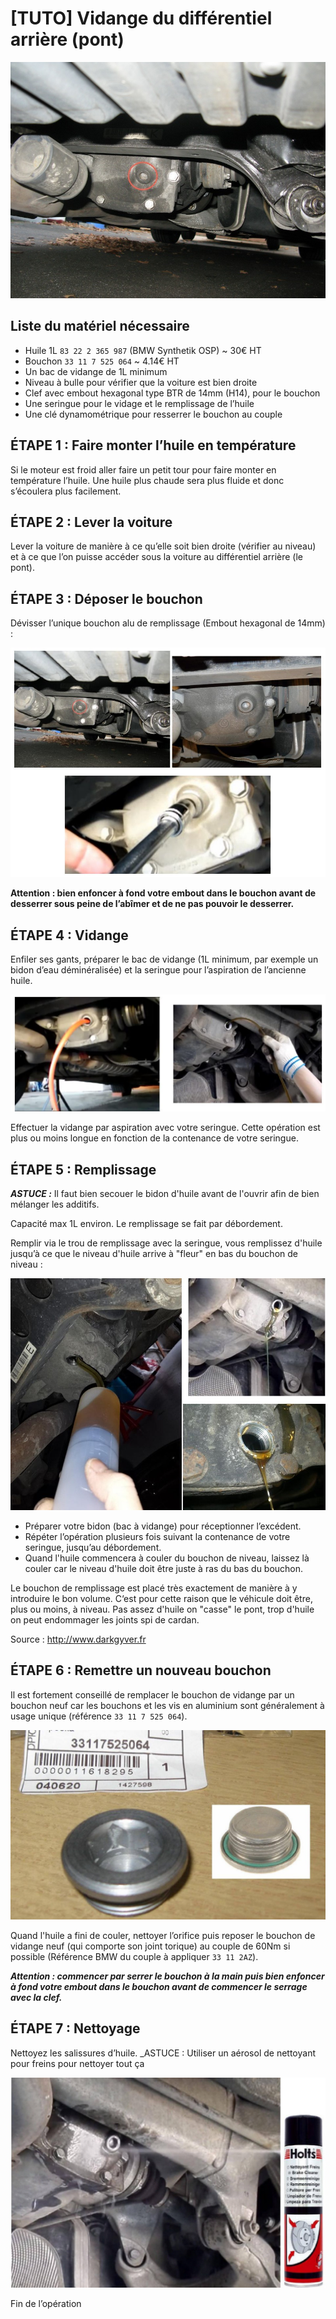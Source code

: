 # [TUTO] Vidange du différentiel arrière (pont)

![pont](../images/tuto_pont/pont_01.jpg)

## Liste du matériel nécessaire

- Huile 1L `83 22 2 365 987` (BMW Synthetik OSP) ~ 30€ HT
- Bouchon `33 11 7 525 064` ~ 4.14€ HT
- Un bac de vidange de 1L minimum
- Niveau à bulle pour vérifier que la voiture est bien droite
- Clef avec embout hexagonal type BTR de 14mm (H14), pour le bouchon
- Une seringue pour le vidage et le remplissage de l’huile
- Une clé dynamométrique pour resserrer le bouchon au couple

## ÉTAPE 1 : Faire monter l’huile en température

Si le moteur est froid aller faire un petit tour pour faire monter en température l’huile. Une huile plus chaude sera plus fluide et donc s’écoulera plus facilement.

## ÉTAPE 2 : Lever la voiture

Lever la voiture de manière à ce qu’elle soit bien droite (vérifier au niveau) et à ce que l’on puisse accéder sous la voiture au différentiel arrière (le pont).

## ÉTAPE 3 : Déposer le bouchon

Dévisser l’unique bouchon alu de remplissage (Embout hexagonal de 14mm) :

![pont](../images/tuto_pont/pont_02.jpg)

**Attention : bien enfoncer à fond votre embout dans le bouchon avant de desserrer sous peine de l’abîmer et de ne pas pouvoir le desserrer.**

## ÉTAPE 4 : Vidange

Enfiler ses gants, préparer le bac de vidange (1L minimum, par exemple un bidon d’eau déminéralisée) et la seringue pour l’aspiration de l’ancienne huile.

![pont](../images/tuto_pont/pont_03.jpg)

Effectuer la vidange par aspiration avec votre seringue. Cette opération est plus ou moins longue en fonction de la contenance de votre seringue.

## ÉTAPE 5 : Remplissage

**_ASTUCE :_** Il faut bien secouer le bidon d'huile avant de l'ouvrir afin de bien mélanger les additifs.

Capacité max 1L environ. Le remplissage se fait par débordement.

Remplir via le trou de remplissage avec la seringue, vous remplissez d'huile jusqu’à ce que le niveau d'huile arrive à "fleur" en bas du bouchon de niveau :

![pont](../images/tuto_pont/pont_04.jpg)

- Préparer votre bidon (bac à vidange) pour réceptionner l’excédent.
- Répéter l’opération plusieurs fois suivant la contenance de votre seringue, jusqu’au débordement.
- Quand l'huile commencera à couler du bouchon de niveau, laissez là couler car le niveau d'huile doit être juste à ras du bas du bouchon.

Le bouchon de remplissage est placé très exactement de manière à y introduire le bon volume. C‘est pour cette raison que le véhicule doit être, plus ou moins, à niveau. Pas assez d'huile on "casse" le pont, trop d'huile on peut endommager les joints spi de cardan.

Source : <http://www.darkgyver.fr>

## ÉTAPE 6 : Remettre un nouveau bouchon

Il est fortement conseillé de remplacer le bouchon de vidange par un bouchon neuf car les bouchons et les vis en aluminium sont généralement à usage unique (référence `33 11 7 525 064`).

![pont](../images/tuto_pont/pont_05.jpg)

Quand l'huile a fini de couler, nettoyer l’orifice puis reposer le bouchon de vidange neuf (qui comporte son joint torique) au couple de 60Nm si possible (Référence BMW du couple à appliquer `33 11 2AZ`).

**_Attention : commencer par serrer le bouchon à la main puis bien enfoncer à fond votre embout dans le bouchon avant de commencer le serrage avec la clef._**

## ÉTAPE 7 : Nettoyage

Nettoyez les salissures d’huile. _ASTUCE : Utiliser un aérosol de nettoyant pour freins pour nettoyer tout ça

![pont](../images/tuto_pont/pont_06.jpg)

Fin de l’opération
